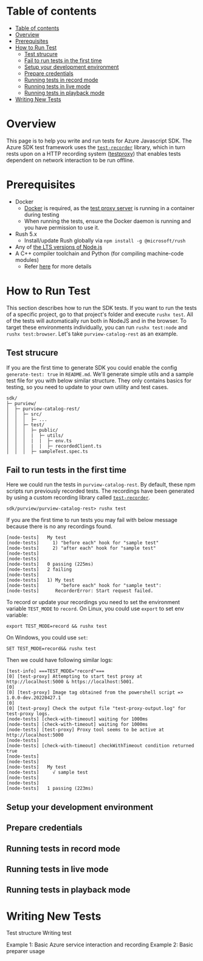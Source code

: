 # Table of contents

- [Table of contents](#table-of-contents)
- [Overview](#overview)
- [Prerequisites](#prerequisites)
- [How to Run Test](#how-to-run-test)
  - [Test strucure](#test-strucure)
  - [Fail to run tests in the first time](#fail-to-run-tests-in-the-first-time)
  - [Setup your development environment](#setup-your-development-environment)
  - [Prepare credentials](#prepare-credentials)
  - [Running tests in record mode](#running-tests-in-record-mode)
  - [Running tests in live mode](#running-tests-in-live-mode)
  - [Running tests in playback mode](#running-tests-in-playback-mode)
- [Writing New Tests](#writing-new-tests)

# Overview

This page is to help you write and run tests for Azure Javascript SDK. The Azure SDK test framework uses the [`test-recorder`](https://github.com/Azure/azure-sdk-for-js/blob/main/sdk/test-utils/recorder/README.md) library, which in turn rests upon on a HTTP recording system ([testproxy](https://github.com/Azure/azure-sdk-tools/tree/main/tools/test-proxy)) that enables tests dependent on network interaction to be run offline.

# Prerequisites

- Docker
  - [Docker](https://www.docker.com/get-started/) is required, as the [test proxy server](https://github.com/Azure/azure-sdk-tools/tree/main/tools/test-proxy) is running in a container during testing
  - When running the tests, ensure the Docker daemon is running and you have permission to use it.
- Rush 5.x
  - Install/update Rush globally via `npm install -g @microsoft/rush`
- Any of [the LTS versions of Node.js](https://nodejs.org/en/about/releases/)
- A C++ compiler toolchain and Python (for compiling machine-code modules)
  - Refer [here](https://github.com/Azure/azure-sdk-for-js/blob/main/CONTRIBUTING.md#prerequisites) for more details

# How to Run Test

This section describes how to run the SDK tests. If you want to run the tests of a specific project, go to that project's folder and execute `rushx test`. All of the tests will automatically run both in NodeJS and in the browser. To target these environments individually, you can run `rushx test:node` and `rushx test:browser`. Let's take `purview-catalog-rest` as an example.

## Test strucure

If you are the first time to generate SDK you could enable the config `generate-test: true` in `README.md`. We'll generate simple utils and a sample test file for you with below similar structure. They only contains basics for testing, so you need to update to your own utility and test cases.

```
sdk/
├─ purview/
│  ├─ purview-catalog-rest/
│  │  ├─ src/
│  │  │  ├─ ...
│  │  ├─ test/
│  │  │  ├─ public/
│  │  │  |  ├─ utils/
│  │  │  |  |  ├─ env.ts
│  │  │  |  |  ├─ recordedClient.ts
│  │  │  ├─ sampleTest.spec.ts
```

## Fail to run tests in the first time

Here we could run the tests in `purview-catalog-rest`. By default, these npm scripts run previously recorded tests. The recordings have been generated by using a custom recording library called [`test-recorder`](https://github.com/Azure/azure-sdk-for-js/blob/main/sdk/test-utils/recorder/README.md).

```Shell
sdk/purview/purview-catalog-rest> rushx test
```

If you are the first time to run tests you may fail with below message because there is no any recordings found.

```
[node-tests]   My test
[node-tests]     1) "before each" hook for "sample test"
[node-tests]     2) "after each" hook for "sample test"
[node-tests]
[node-tests]
[node-tests]   0 passing (225ms)
[node-tests]   2 failing
[node-tests]
[node-tests]   1) My test
[node-tests]        "before each" hook for "sample test":
[node-tests]      RecorderError: Start request failed.
```

To record or update your recordings you need to set the environment variable `TEST_MODE` to `record`. On Linux, you could use `export` to set env variable:

```shell
export TEST_MODE=record && rushx test
```

On Windows, you could use `set`:

```shell
SET TEST_MODE=record&& rushx test
```

Then we could have following similar logs:

```
[test-info] ===TEST_MODE="record"===
[0] [test-proxy] Attempting to start test proxy at http://localhost:5000 & https://localhost:5001.
[0]
[0] [test-proxy] Image tag obtained from the powershell script => 1.0.0-dev.20220427.1
[0]
[0] [test-proxy] Check the output file "test-proxy-output.log" for test-proxy logs.
[node-tests] [check-with-timeout] waiting for 1000ms
[node-tests] [check-with-timeout] waiting for 1000ms
[node-tests] [test-proxy] Proxy tool seems to be active at http://localhost:5000
[node-tests]
[node-tests] [check-with-timeout] checkWithTimeout condition returned true
[node-tests]
[node-tests]
[node-tests]   My test
[node-tests]     √ sample test
[node-tests]
[node-tests]
[node-tests]   1 passing (223ms)
```

## Setup your development environment

## Prepare credentials

## Running tests in record mode

## Running tests in live mode

## Running tests in playback mode

# Writing New Tests

Test structure
Writing test

Example 1: Basic Azure service interaction and recording
Example 2: Basic preparer usage
